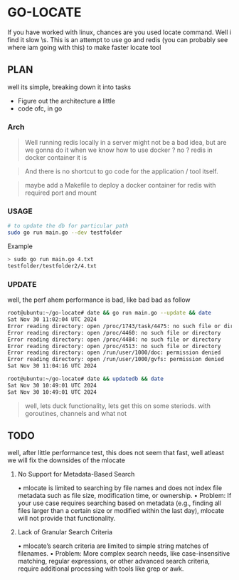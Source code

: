 # GO-LOCATE

If you have worked with linux, chances are you used locate command. Well i find it slow \s. This is an attempt to use go and redis (you can probably see where iam going with this) to make faster locate tool

## PLAN

well its simple, breaking down it into tasks

- Figure out the architecture a little
- code ofc, in go

### Arch
> Well running redis locally in a server might not be a bad idea, but are we gonna do it when we know how to use docker ? no ? redis in docker container it is

> And there is no shortcut to go code for the application / tool itself.

> maybe add a Makefile to deploy a docker container for redis with required port and mount

### USAGE

```bash
# to update the db for particular path
sudo go run main.go --dev testfolder 
```
Example
```bash
> sudo go run main.go 4.txt
testfolder/testfolder2/4.txt
```


### UPDATE
well, the perf ahem performance is bad, like bad bad as follow
```bash
root@ubuntu:~/go-locate# date && go run main.go --update && date
Sat Nov 30 11:02:04 UTC 2024
Error reading directory: open /proc/1743/task/4475: no such file or directory
Error reading directory: open /proc/4460: no such file or directory
Error reading directory: open /proc/4484: no such file or directory
Error reading directory: open /proc/4513: no such file or directory
Error reading directory: open /run/user/1000/doc: permission denied
Error reading directory: open /run/user/1000/gvfs: permission denied
Sat Nov 30 11:04:16 UTC 2024

root@ubuntu:~/go-locate# date && updatedb && date
Sat Nov 30 10:49:01 UTC 2024
Sat Nov 30 10:49:01 UTC 2024
```

> well, lets duck functionality, lets get this on some steriods. with goroutines, channels and what not


## TODO 

well, after little performance test, this does not seem that fast, well atleast we will fix the downsides of the mlocate

1. No Support for Metadata-Based Search

	•	mlocate is limited to searching by file names and does not index file metadata such as file size, modification time, or ownership.
	•	Problem: If your use case requires searching based on metadata (e.g., finding all files larger than a certain size or modified within the last day), mlocate will not provide that functionality.

2. Lack of Granular Search Criteria

	•	mlocate’s search criteria are limited to simple string matches of filenames.
	•	Problem: More complex search needs, like case-insensitive matching, regular expressions, or other advanced search criteria, require additional processing with tools like grep or awk.
